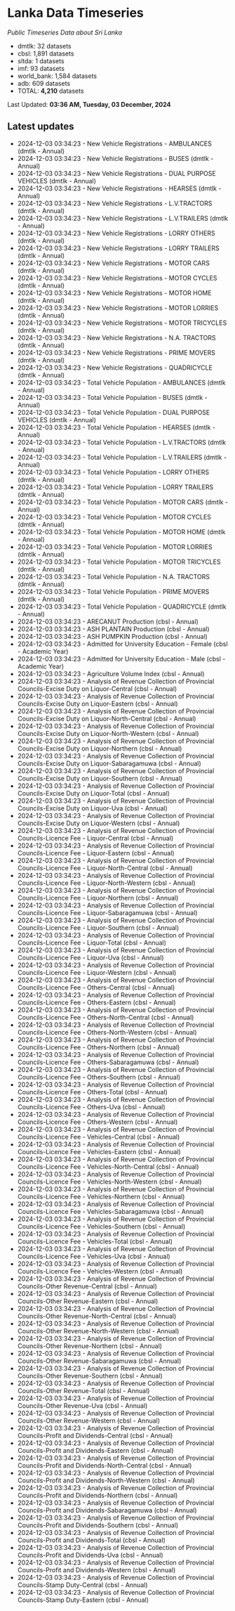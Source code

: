 # Lanka Data Timeseries
*Public Timeseries Data about Sri Lanka*

* dmtlk: 32 datasets
* cbsl: 1,891 datasets
* sltda: 1 datasets
* imf: 93 datasets
* world_bank: 1,584 datasets
* adb: 609 datasets
* TOTAL: **4,210** datasets

Last Updated: **03:36 AM, Tuesday, 03 December, 2024**

## Latest updates

* 2024-12-03 03:34:23 - New Vehicle Registrations - AMBULANCES (dmtlk - Annual)
* 2024-12-03 03:34:23 - New Vehicle Registrations - BUSES (dmtlk - Annual)
* 2024-12-03 03:34:23 - New Vehicle Registrations - DUAL PURPOSE VEHICLES (dmtlk - Annual)
* 2024-12-03 03:34:23 - New Vehicle Registrations - HEARSES (dmtlk - Annual)
* 2024-12-03 03:34:23 - New Vehicle Registrations - L.V.TRACTORS (dmtlk - Annual)
* 2024-12-03 03:34:23 - New Vehicle Registrations - L.V.TRAILERS (dmtlk - Annual)
* 2024-12-03 03:34:23 - New Vehicle Registrations - LORRY OTHERS (dmtlk - Annual)
* 2024-12-03 03:34:23 - New Vehicle Registrations - LORRY TRAILERS (dmtlk - Annual)
* 2024-12-03 03:34:23 - New Vehicle Registrations - MOTOR CARS (dmtlk - Annual)
* 2024-12-03 03:34:23 - New Vehicle Registrations - MOTOR CYCLES (dmtlk - Annual)
* 2024-12-03 03:34:23 - New Vehicle Registrations - MOTOR HOME (dmtlk - Annual)
* 2024-12-03 03:34:23 - New Vehicle Registrations - MOTOR LORRIES (dmtlk - Annual)
* 2024-12-03 03:34:23 - New Vehicle Registrations - MOTOR TRICYCLES (dmtlk - Annual)
* 2024-12-03 03:34:23 - New Vehicle Registrations - N.A. TRACTORS (dmtlk - Annual)
* 2024-12-03 03:34:23 - New Vehicle Registrations - PRIME MOVERS (dmtlk - Annual)
* 2024-12-03 03:34:23 - New Vehicle Registrations - QUADRICYCLE (dmtlk - Annual)
* 2024-12-03 03:34:23 - Total Vehicle Population - AMBULANCES (dmtlk - Annual)
* 2024-12-03 03:34:23 - Total Vehicle Population - BUSES (dmtlk - Annual)
* 2024-12-03 03:34:23 - Total Vehicle Population - DUAL PURPOSE VEHICLES (dmtlk - Annual)
* 2024-12-03 03:34:23 - Total Vehicle Population - HEARSES (dmtlk - Annual)
* 2024-12-03 03:34:23 - Total Vehicle Population - L.V.TRACTORS (dmtlk - Annual)
* 2024-12-03 03:34:23 - Total Vehicle Population - L.V.TRAILERS (dmtlk - Annual)
* 2024-12-03 03:34:23 - Total Vehicle Population - LORRY OTHERS (dmtlk - Annual)
* 2024-12-03 03:34:23 - Total Vehicle Population - LORRY TRAILERS (dmtlk - Annual)
* 2024-12-03 03:34:23 - Total Vehicle Population - MOTOR CARS (dmtlk - Annual)
* 2024-12-03 03:34:23 - Total Vehicle Population - MOTOR CYCLES (dmtlk - Annual)
* 2024-12-03 03:34:23 - Total Vehicle Population - MOTOR HOME (dmtlk - Annual)
* 2024-12-03 03:34:23 - Total Vehicle Population - MOTOR LORRIES (dmtlk - Annual)
* 2024-12-03 03:34:23 - Total Vehicle Population - MOTOR TRICYCLES (dmtlk - Annual)
* 2024-12-03 03:34:23 - Total Vehicle Population - N.A. TRACTORS (dmtlk - Annual)
* 2024-12-03 03:34:23 - Total Vehicle Population - PRIME MOVERS (dmtlk - Annual)
* 2024-12-03 03:34:23 - Total Vehicle Population - QUADRICYCLE (dmtlk - Annual)
* 2024-12-03 03:34:23 - ARECANUT Production (cbsl - Annual)
* 2024-12-03 03:34:23 - ASH PLANTAIN Production (cbsl - Annual)
* 2024-12-03 03:34:23 - ASH PUMPKIN Production (cbsl - Annual)
* 2024-12-03 03:34:23 - Admitted for University Education - Female (cbsl - Academic Year)
* 2024-12-03 03:34:23 - Admitted for University Education - Male (cbsl - Academic Year)
* 2024-12-03 03:34:23 - Agriculture Volume Index (cbsl - Annual)
* 2024-12-03 03:34:23 - Analysis of Revenue Collection of Provincial Councils-Excise Duty on Liquor-Central (cbsl - Annual)
* 2024-12-03 03:34:23 - Analysis of Revenue Collection of Provincial Councils-Excise Duty on Liquor-Eastern (cbsl - Annual)
* 2024-12-03 03:34:23 - Analysis of Revenue Collection of Provincial Councils-Excise Duty on Liquor-North-Central (cbsl - Annual)
* 2024-12-03 03:34:23 - Analysis of Revenue Collection of Provincial Councils-Excise Duty on Liquor-North-Western (cbsl - Annual)
* 2024-12-03 03:34:23 - Analysis of Revenue Collection of Provincial Councils-Excise Duty on Liquor-Northern (cbsl - Annual)
* 2024-12-03 03:34:23 - Analysis of Revenue Collection of Provincial Councils-Excise Duty on Liquor-Sabaragamuwa (cbsl - Annual)
* 2024-12-03 03:34:23 - Analysis of Revenue Collection of Provincial Councils-Excise Duty on Liquor-Southern (cbsl - Annual)
* 2024-12-03 03:34:23 - Analysis of Revenue Collection of Provincial Councils-Excise Duty on Liquor-Total (cbsl - Annual)
* 2024-12-03 03:34:23 - Analysis of Revenue Collection of Provincial Councils-Excise Duty on Liquor-Uva (cbsl - Annual)
* 2024-12-03 03:34:23 - Analysis of Revenue Collection of Provincial Councils-Excise Duty on Liquor-Western (cbsl - Annual)
* 2024-12-03 03:34:23 - Analysis of Revenue Collection of Provincial Councils-Licence Fee - Liquor-Central (cbsl - Annual)
* 2024-12-03 03:34:23 - Analysis of Revenue Collection of Provincial Councils-Licence Fee - Liquor-Eastern (cbsl - Annual)
* 2024-12-03 03:34:23 - Analysis of Revenue Collection of Provincial Councils-Licence Fee - Liquor-North-Central (cbsl - Annual)
* 2024-12-03 03:34:23 - Analysis of Revenue Collection of Provincial Councils-Licence Fee - Liquor-North-Western (cbsl - Annual)
* 2024-12-03 03:34:23 - Analysis of Revenue Collection of Provincial Councils-Licence Fee - Liquor-Northern (cbsl - Annual)
* 2024-12-03 03:34:23 - Analysis of Revenue Collection of Provincial Councils-Licence Fee - Liquor-Sabaragamuwa (cbsl - Annual)
* 2024-12-03 03:34:23 - Analysis of Revenue Collection of Provincial Councils-Licence Fee - Liquor-Southern (cbsl - Annual)
* 2024-12-03 03:34:23 - Analysis of Revenue Collection of Provincial Councils-Licence Fee - Liquor-Total (cbsl - Annual)
* 2024-12-03 03:34:23 - Analysis of Revenue Collection of Provincial Councils-Licence Fee - Liquor-Uva (cbsl - Annual)
* 2024-12-03 03:34:23 - Analysis of Revenue Collection of Provincial Councils-Licence Fee - Liquor-Western (cbsl - Annual)
* 2024-12-03 03:34:23 - Analysis of Revenue Collection of Provincial Councils-Licence Fee - Others-Central (cbsl - Annual)
* 2024-12-03 03:34:23 - Analysis of Revenue Collection of Provincial Councils-Licence Fee - Others-Eastern (cbsl - Annual)
* 2024-12-03 03:34:23 - Analysis of Revenue Collection of Provincial Councils-Licence Fee - Others-North-Central (cbsl - Annual)
* 2024-12-03 03:34:23 - Analysis of Revenue Collection of Provincial Councils-Licence Fee - Others-North-Western (cbsl - Annual)
* 2024-12-03 03:34:23 - Analysis of Revenue Collection of Provincial Councils-Licence Fee - Others-Northern (cbsl - Annual)
* 2024-12-03 03:34:23 - Analysis of Revenue Collection of Provincial Councils-Licence Fee - Others-Sabaragamuwa (cbsl - Annual)
* 2024-12-03 03:34:23 - Analysis of Revenue Collection of Provincial Councils-Licence Fee - Others-Southern (cbsl - Annual)
* 2024-12-03 03:34:23 - Analysis of Revenue Collection of Provincial Councils-Licence Fee - Others-Total (cbsl - Annual)
* 2024-12-03 03:34:23 - Analysis of Revenue Collection of Provincial Councils-Licence Fee - Others-Uva (cbsl - Annual)
* 2024-12-03 03:34:23 - Analysis of Revenue Collection of Provincial Councils-Licence Fee - Others-Western (cbsl - Annual)
* 2024-12-03 03:34:23 - Analysis of Revenue Collection of Provincial Councils-Licence Fee - Vehicles-Central (cbsl - Annual)
* 2024-12-03 03:34:23 - Analysis of Revenue Collection of Provincial Councils-Licence Fee - Vehicles-Eastern (cbsl - Annual)
* 2024-12-03 03:34:23 - Analysis of Revenue Collection of Provincial Councils-Licence Fee - Vehicles-North-Central (cbsl - Annual)
* 2024-12-03 03:34:23 - Analysis of Revenue Collection of Provincial Councils-Licence Fee - Vehicles-North-Western (cbsl - Annual)
* 2024-12-03 03:34:23 - Analysis of Revenue Collection of Provincial Councils-Licence Fee - Vehicles-Northern (cbsl - Annual)
* 2024-12-03 03:34:23 - Analysis of Revenue Collection of Provincial Councils-Licence Fee - Vehicles-Sabaragamuwa (cbsl - Annual)
* 2024-12-03 03:34:23 - Analysis of Revenue Collection of Provincial Councils-Licence Fee - Vehicles-Southern (cbsl - Annual)
* 2024-12-03 03:34:23 - Analysis of Revenue Collection of Provincial Councils-Licence Fee - Vehicles-Total (cbsl - Annual)
* 2024-12-03 03:34:23 - Analysis of Revenue Collection of Provincial Councils-Licence Fee - Vehicles-Uva (cbsl - Annual)
* 2024-12-03 03:34:23 - Analysis of Revenue Collection of Provincial Councils-Licence Fee - Vehicles-Western (cbsl - Annual)
* 2024-12-03 03:34:23 - Analysis of Revenue Collection of Provincial Councils-Other Revenue-Central (cbsl - Annual)
* 2024-12-03 03:34:23 - Analysis of Revenue Collection of Provincial Councils-Other Revenue-Eastern (cbsl - Annual)
* 2024-12-03 03:34:23 - Analysis of Revenue Collection of Provincial Councils-Other Revenue-North-Central (cbsl - Annual)
* 2024-12-03 03:34:23 - Analysis of Revenue Collection of Provincial Councils-Other Revenue-North-Western (cbsl - Annual)
* 2024-12-03 03:34:23 - Analysis of Revenue Collection of Provincial Councils-Other Revenue-Northern (cbsl - Annual)
* 2024-12-03 03:34:23 - Analysis of Revenue Collection of Provincial Councils-Other Revenue-Sabaragamuwa (cbsl - Annual)
* 2024-12-03 03:34:23 - Analysis of Revenue Collection of Provincial Councils-Other Revenue-Southern (cbsl - Annual)
* 2024-12-03 03:34:23 - Analysis of Revenue Collection of Provincial Councils-Other Revenue-Total (cbsl - Annual)
* 2024-12-03 03:34:23 - Analysis of Revenue Collection of Provincial Councils-Other Revenue-Uva (cbsl - Annual)
* 2024-12-03 03:34:23 - Analysis of Revenue Collection of Provincial Councils-Other Revenue-Western (cbsl - Annual)
* 2024-12-03 03:34:23 - Analysis of Revenue Collection of Provincial Councils-Profit and Dividends-Central (cbsl - Annual)
* 2024-12-03 03:34:23 - Analysis of Revenue Collection of Provincial Councils-Profit and Dividends-Eastern (cbsl - Annual)
* 2024-12-03 03:34:23 - Analysis of Revenue Collection of Provincial Councils-Profit and Dividends-North-Central (cbsl - Annual)
* 2024-12-03 03:34:23 - Analysis of Revenue Collection of Provincial Councils-Profit and Dividends-North-Western (cbsl - Annual)
* 2024-12-03 03:34:23 - Analysis of Revenue Collection of Provincial Councils-Profit and Dividends-Northern (cbsl - Annual)
* 2024-12-03 03:34:23 - Analysis of Revenue Collection of Provincial Councils-Profit and Dividends-Sabaragamuwa (cbsl - Annual)
* 2024-12-03 03:34:23 - Analysis of Revenue Collection of Provincial Councils-Profit and Dividends-Southern (cbsl - Annual)
* 2024-12-03 03:34:23 - Analysis of Revenue Collection of Provincial Councils-Profit and Dividends-Total (cbsl - Annual)
* 2024-12-03 03:34:23 - Analysis of Revenue Collection of Provincial Councils-Profit and Dividends-Uva (cbsl - Annual)
* 2024-12-03 03:34:23 - Analysis of Revenue Collection of Provincial Councils-Profit and Dividends-Western (cbsl - Annual)
* 2024-12-03 03:34:23 - Analysis of Revenue Collection of Provincial Councils-Stamp Duty-Central (cbsl - Annual)
* 2024-12-03 03:34:23 - Analysis of Revenue Collection of Provincial Councils-Stamp Duty-Eastern (cbsl - Annual)
